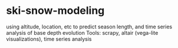 # ski-snow-modeling
using altitude, location, etc to predict season length, and time series analysis of base depth evolution
Tools: scrapy, altair (vega-lite visualizations), time series analysis
